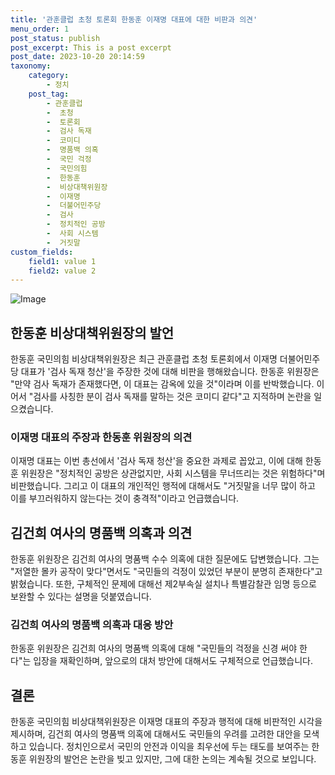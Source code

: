 ```yaml
---
title: '관훈클럽 초청 토론회 한동훈 이재명 대표에 대한 비판과 의견'
menu_order: 1
post_status: publish
post_excerpt: This is a post excerpt
post_date: 2023-10-20 20:14:59
taxonomy:
    category:
        - 정치
    post_tag:
        - 관훈클럽
        -  초청
        -  토론회
        -  검사 독재
        -  코미디
        -  명품백 의혹
        -  국민 걱정
        -  국민의힘
        -  한동훈
        -  비상대책위원장
        -  이재명
        -  더불어민주당
        -  검사
        -  정치적인 공방
        -  사회 시스템
        -  거짓말
custom_fields:
    field1: value 1
    field2: value 2
---
```


![Image](https://imgnews.pstatic.net/image/586/2024/02/07/0000072525_001_20240207123701537.jpg?type=w647)


## 한동훈 비상대책위원장의 발언
한동훈 국민의힘 비상대책위원장은 최근 관훈클럽 초청 토론회에서 이재명 더불어민주당 대표가 '검사 독재 청산'을 주장한 것에 대해 비판을 행해왔습니다. 한동훈 위원장은 "만약 검사 독재가 존재했다면, 이 대표는 감옥에 있을 것"이라며 이를 반박했습니다. 이어서 "검사를 사칭한 분이 검사 독재를 말하는 것은 코미디 같다"고 지적하며 논란을 일으켰습니다.

### 이재명 대표의 주장과 한동훈 위원장의 의견
이재명 대표는 이번 총선에서 '검사 독재 청산'을 중요한 과제로 꼽았고, 이에 대해 한동훈 위원장은 "정치적인 공방은 상관없지만, 사회 시스템을 무너뜨리는 것은 위험하다"며 비판했습니다. 그리고 이 대표의 개인적인 행적에 대해서도 "거짓말을 너무 많이 하고 이를 부끄러워하지 않는다는 것이 충격적"이라고 언급했습니다.

## 김건희 여사의 명품백 의혹과 의견
한동훈 위원장은 김건희 여사의 명품백 수수 의혹에 대한 질문에도 답변했습니다. 그는 "저열한 몰카 공작이 맞다"면서도 "국민들의 걱정이 있었던 부분이 분명히 존재한다"고 밝혔습니다. 또한, 구체적인 문제에 대해선 제2부속실 설치나 특별감찰관 임명 등으로 보완할 수 있다는 설명을 덧붙였습니다.

### 김건희 여사의 명품백 의혹과 대응 방안
한동훈 위원장은 김건희 여사의 명품백 의혹에 대해 "국민들의 걱정을 신경 써야 한다"는 입장을 재확인하며, 앞으로의 대처 방안에 대해서도 구체적으로 언급했습니다. 

## 결론
한동훈 국민의힘 비상대책위원장은 이재명 대표의 주장과 행적에 대해 비판적인 시각을 제시하며, 김건희 여사의 명품백 의혹에 대해서도 국민들의 우려를 고려한 대안을 모색하고 있습니다. 정치인으로서 국민의 안전과 이익을 최우선에 두는 태도를 보여주는 한동훈 위원장의 발언은 논란을 빚고 있지만, 그에 대한 논의는 계속될 것으로 보입니다.
